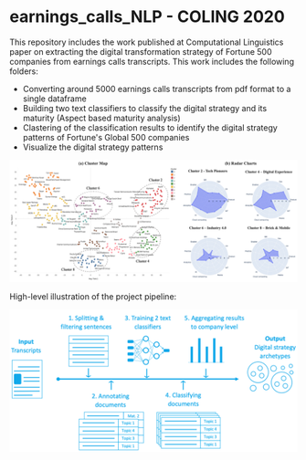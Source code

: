 # earnings_calls_NLP - COLING 2020
This repository includes the work published at Computational Linguistics paper on extracting the digital transformation strategy of Fortune 500 companies from earnings calls transcripts. This work includes the following folders:

- Converting around 5000 earnings calls transcripts from pdf format to a single dataframe
- Building two text classifiers to classify the digital strategy and its maturity (Aspect based maturity analysis)
- Clastering of the classification results to identify the digital strategy patterns of Fortune's Global 500 companies
- Visualize the digital strategy patterns

![alt text](Strategy_Patterns.png)

High-level illustration of the project pipeline:

![alt text](Analysis_pipeline.png)
